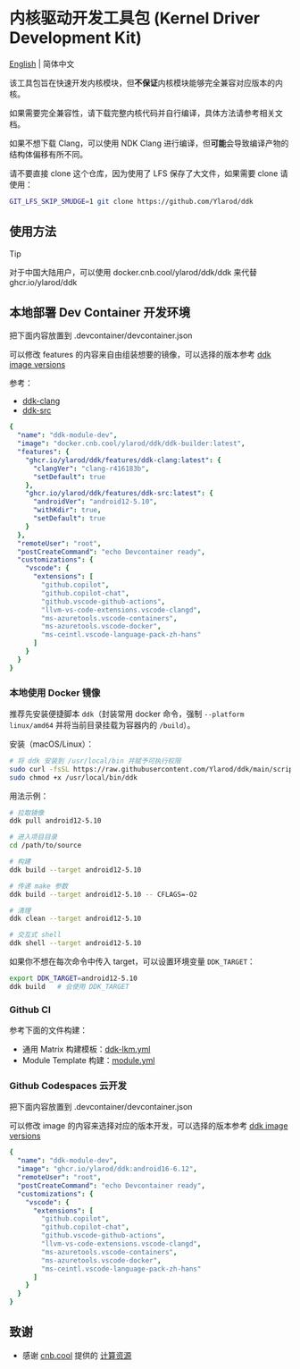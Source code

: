 # 内核驱动开发工具包 (Kernel Driver Development Kit)

[English](README_en.md) | 简体中文

该工具包旨在快速开发内核模块，但**不保证**内核模块能够完全兼容对应版本的内核。

如果需要完全兼容性，请下载完整内核代码并自行编译，具体方法请参考相关文档。

如果不想下载 Clang，可以使用 NDK Clang 进行编译，但**可能**会导致编译产物的结构体偏移有所不同。

请不要直接 clone 这个仓库，因为使用了 LFS 保存了大文件，如果需要 clone 请使用：

```bash
GIT_LFS_SKIP_SMUDGE=1 git clone https://github.com/Ylarod/ddk
```

## 使用方法

> [!TIP]
> 对于中国大陆用户，可以使用 docker.cnb.cool/ylarod/ddk/ddk 来代替 ghcr.io/ylarod/ddk

## 本地部署 Dev Container 开发环境

把下面内容放置到 .devcontainer/devcontainer.json

可以修改 features 的内容来自由组装想要的镜像，可以选择的版本参考 [ddk image versions](https://github.com/Ylarod/ddk/pkgs/container/ddk/versions)

参考：

- [ddk-clang](https://github.com/Ylarod/ddk/blob/main/features/src/ddk-clang/devcontainer-feature.json)
- [ddk-src](https://github.com/Ylarod/ddk/blob/main/features/src/ddk-src/devcontainer-feature.json)

```yml
{
  "name": "ddk-module-dev",
  "image": "docker.cnb.cool/ylarod/ddk/ddk-builder:latest",
  "features": {
    "ghcr.io/ylarod/ddk/features/ddk-clang:latest": {
      "clangVer": "clang-r416183b",
      "setDefault": true
    },
    "ghcr.io/ylarod/ddk/features/ddk-src:latest": {
      "androidVer": "android12-5.10",
      "withKdir": true,
      "setDefault": true
    }
  },
  "remoteUser": "root",
  "postCreateCommand": "echo Devcontainer ready",
  "customizations": {
    "vscode": {
      "extensions": [
        "github.copilot",
        "github.copilot-chat",
        "github.vscode-github-actions",
        "llvm-vs-code-extensions.vscode-clangd",
        "ms-azuretools.vscode-containers",
        "ms-azuretools.vscode-docker",
        "ms-ceintl.vscode-language-pack-zh-hans"
      ]
    }
  }
}
```


### 本地使用 Docker 镜像

推荐先安装便捷脚本 `ddk`（封装常用 docker 命令，强制 `--platform linux/amd64` 并将当前目录挂载为容器内的 `/build`）。

安装（macOS/Linux）：

```bash
# 将 ddk 安装到 /usr/local/bin 并赋予可执行权限
sudo curl -fsSL https://raw.githubusercontent.com/Ylarod/ddk/main/scripts/ddk -o /usr/local/bin/ddk
sudo chmod +x /usr/local/bin/ddk
```

用法示例：

```bash
# 拉取镜像
ddk pull android12-5.10

# 进入项目目录
cd /path/to/source

# 构建
ddk build --target android12-5.10

# 传递 make 参数
ddk build --target android12-5.10 -- CFLAGS=-O2

# 清理
ddk clean --target android12-5.10

# 交互式 shell
ddk shell --target android12-5.10
```

如果你不想在每次命令中传入 target，可以设置环境变量 `DDK_TARGET`：

```bash
export DDK_TARGET=android12-5.10
ddk build   # 会使用 DDK_TARGET
```

### Github CI

参考下面的文件构建：

- 通用 Matrix 构建模板：[ddk-lkm.yml](https://github.com/Ylarod/ddk/blob/main/.github/workflows/ddk-lkm.yml)
- Module Template 构建：[module.yml](https://github.com/Ylarod/ddk/blob/main/.github/workflows/module.yml)

### Github Codespaces 云开发

把下面内容放置到 .devcontainer/devcontainer.json

可以修改 image 的内容来选择对应的版本开发，可以选择的版本参考 [ddk image versions](https://github.com/Ylarod/ddk/pkgs/container/ddk/versions)

```yaml
{
  "name": "ddk-module-dev",
  "image": "ghcr.io/ylarod/ddk:android16-6.12",
  "remoteUser": "root",
  "postCreateCommand": "echo Devcontainer ready",
  "customizations": {
    "vscode": {
      "extensions": [
        "github.copilot",
        "github.copilot-chat",
        "github.vscode-github-actions",
        "llvm-vs-code-extensions.vscode-clangd",
        "ms-azuretools.vscode-containers",
        "ms-azuretools.vscode-docker",
        "ms-ceintl.vscode-language-pack-zh-hans"
      ]
    }
  }
}
```

## 致谢

- 感谢 [cnb.cool](https://cnb.cool) 提供的 [计算资源](https://mp.weixin.qq.com/s/4VqdKrvsoidAokKArMZfQA)
